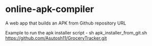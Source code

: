 # online-apk-compiler
A web app that builds an APK from Github repository URL

Example to run the apk installer script - sh apk_installer_from_git.sh https://github.com/Asutosh11/GroceryTracker.git


